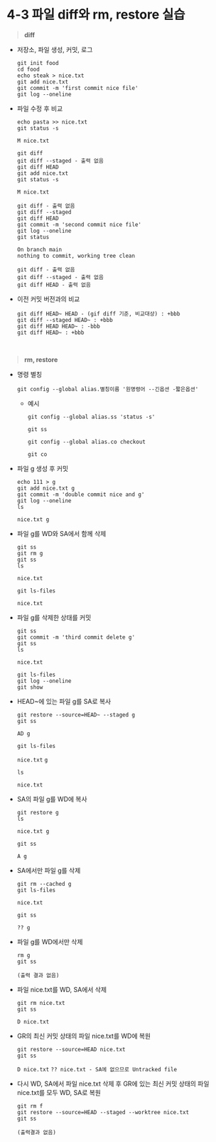 # 4-3 파일 diff와 rm, restore 실습

> **diff**

- 저장소, 파일 생성, 커밋, 로그
  ```
  git init food
  cd food
  echo steak > nice.txt
  git add nice.txt
  git commit -m 'first commit nice file'
  git log --oneline
  ```

- 파일 수정 후 비교
  ```
  echo pasta >> nice.txt
  git status -s
  ```
  `
  M nice.txt
  `

  
  ```
  git diff
  git diff --staged - 출력 없음
  git diff HEAD
  git add nice.txt
  git status -s
  ```
  `
  M nice.txt
  `

  
  ```
  git diff - 출력 없음
  git diff --staged
  git diff HEAD
  git commit -m 'second commit nice file'
  git log --oneline
  git status
  ```
  `On branch main` <br>
  `nothing to commit, working tree clean`

  
  ```
  git diff - 출력 없음
  git diff --staged - 출력 없음
  git diff HEAD - 출력 없음
  ```

- 이전 커밋 버전과의 비교
  ```
  git diff HEAD~ HEAD - (gif diff 기준, 비교대상) : +bbb
  git diff --staged HEAD~ : +bbb
  git diff HEAD HEAD~ : -bbb
  git diff HEAD~ : +bbb
  ```

<br>

>**rm, restore**

- 명령 별칭
  ```
  git config --global alias.별칭이름 '원명령어 --긴옵션 -짧은옵션'
  ```
  - 예시
    ```
    git config --global alias.ss 'status -s'
    ```
    ```
    git ss
    ```

    ```
    git config --global alias.co checkout
    ```
    ```
    git co
    ```

- 파일 g 생성 후 커밋
  ```
  echo 111 > g
  git add nice.txt g
  git commit -m 'double commit nice and g'
  git log --oneline
  ls
  ```
  `
  nice.txt g
  `

- 파일 g를 WD와 SA에서 함께 삭제
  ```
  git ss
  git rm g
  git ss
  ls
  ```
  `
  nice.txt
  `

  
  ```
  git ls-files
  ```
  `
  nice.txt
  `

- 파일 g를 삭제한 상태를 커밋
  ```
  git ss
  git commit -m 'third commit delete g'
  git ss
  ls
  ```
  `
  nice.txt
  `


  ```
  git ls-files
  git log --oneline
  git show
  ```


- HEAD~에 있는 파일 g를 SA로 복사
  ```
  git restore --source=HEAD~ --staged g
  git ss
  ```
  `
  AD g
  `


  ```
  git ls-files
  ```
  `nice.txt`
  `g`


  ```
  ls
  ```
  `
  nice.txt
  `
  

- SA의 파일 g를 WD에 복사
  ```
  git restore g
  ls
  ```
  `
  nice.txt g
  `


  ```
  git ss
  ```
  `
  A g
  `


- SA에서만 파일 g를 삭제
  ```
  git rm --cached g
  git ls-files
  ```
  `
  nice.txt
  `


  ```
  git ss
  ```
  `
  ?? g
  `


- 파일 g를 WD에서만 삭제
  ```
  rm g
  git ss
  ```
  `
  (출력 결과 없음)
  `


- 파일 nice.txt를 WD, SA에서 삭제
  ```
  git rm nice.txt
  git ss
  ```
  `
  D nice.txt
  `

- GR의 최신 커밋 상태의 파일 nice.txt를 WD에 복원
  ```
  git restore --source=HEAD nice.txt
  git ss
  ```
  `D nice.txt`
  `?? nice.txt - SA에 없으므로 Untracked file`


- 다시 WD, SA에서 파일 nice.txt 삭제 후 GR에 있는 최신 커밋 상태의 파일 nice.txt를 모두 WD, SA로 복원
  ```
  git rm f
  git restore --source=HEAD --staged --worktree nice.txt
  git ss
  ```
  `
  (출력결과 없음)
  `
  
  




















  
